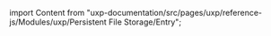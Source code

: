 
import Content from "uxp-documentation/src/pages/uxp/reference-js/Modules/uxp/Persistent File Storage/Entry";

<Content query="product=photoshop"/>
